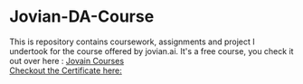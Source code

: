 # Jovian-DA-Course
This is repository contains coursework, assignments and project I undertook for the course offered by jovian.ai. It's a free course, you check it out over here : [Jovain Courses](www.jovian.ai)
<br>
[Checkout the Certificate here:](https://jovian.ai/certificate/MFQTOOJVGI)

